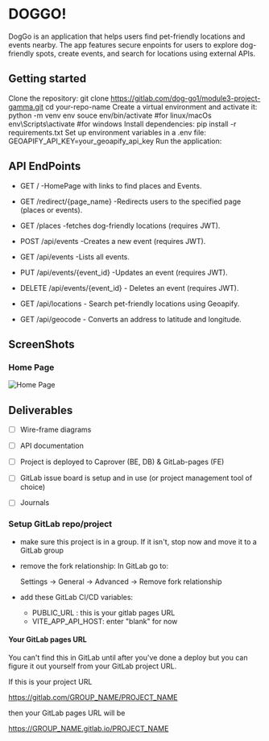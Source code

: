 # DOGGO!
DogGo is an application that helps users find pet-friendly locations and events nearby. The app features secure enpoints for users to explore dog-friendly spots, create events, and search for locations using external APIs.

## Getting started

Clone the repository:
git clone https://gitlab.com/dog-go1/module3-project-gamma.git
cd your-repo-name
Create a virtual environment and activate it:
python -m venv env
souce env/bin/activate #for linux/macOs
env\Scripts\activate #for windows
Install dependencies:
pip install -r requirements.txt
Set up environment variables in a .env file:
GEOAPIFY_API_KEY=your_geoapify_api_key
Run the application:

## API EndPoints
- GET / -HomePage with links to find places and Events.
- GET /redirect/{page_name} -Redirects users to the specified page (places or events).

- GET /places -fetches dog-friendly locations (requires JWT).
- POST /api/events -Creates a new event (requires JWT).
- GET /api/events -Lists all events.
- PUT /api/events/{event_id} -Updates an event (requires JWT).
- DELETE /api/events/{event_id} - Deletes an event (requires JWT).

- GET /api/locations - Search pet-friendly locations using Geoapify.
- GET /api/geocode - Converts an address to latitude and longitude.

## ScreenShots
### Home Page
![Home Page](ghi/public/Screenshot%202025-01-27%20at%205.17.21 PM.png)

## Deliverables

-   [ ] Wire-frame diagrams
-   [ ] API documentation
-   [ ] Project is deployed to Caprover (BE, DB) & GitLab-pages (FE)
-   [ ] GitLab issue board is setup and in use (or project management tool of choice)
-   [ ] Journals



### Setup GitLab repo/project

-   make sure this project is in a group. If it isn't, stop
    now and move it to a GitLab group
-   remove the fork relationship: In GitLab go to:

    Settings -> General -> Advanced -> Remove fork relationship

-   add these GitLab CI/CD variables:
    -   PUBLIC_URL : this is your gitlab pages URL
    -   VITE_APP_API_HOST: enter "blank" for now

#### Your GitLab pages URL

You can't find this in GitLab until after you've done a deploy
but you can figure it out yourself from your GitLab project URL.

If this is your project URL

https://gitlab.com/GROUP_NAME/PROJECT_NAME

then your GitLab pages URL will be

https://GROUP_NAME.gitlab.io/PROJECT_NAME
